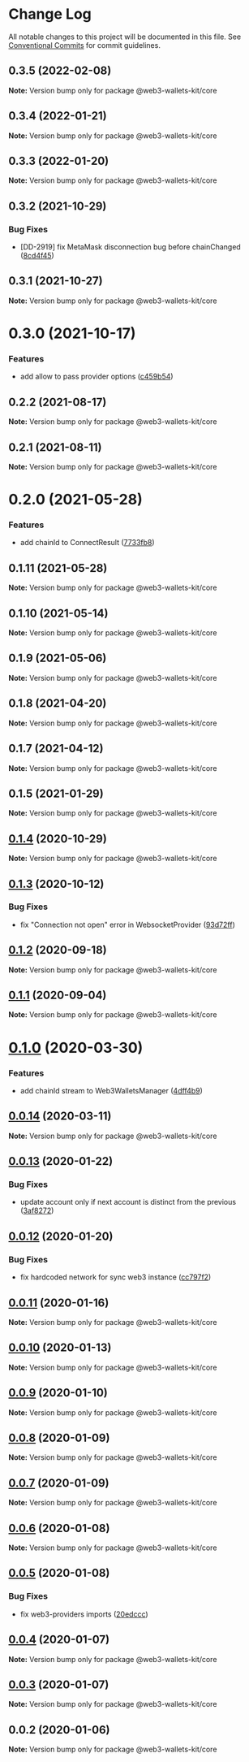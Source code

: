 # Change Log

All notable changes to this project will be documented in this file.
See [Conventional Commits](https://conventionalcommits.org) for commit guidelines.

## 0.3.5 (2022-02-08)

**Note:** Version bump only for package @web3-wallets-kit/core





## 0.3.4 (2022-01-21)

**Note:** Version bump only for package @web3-wallets-kit/core





## 0.3.3 (2022-01-20)

**Note:** Version bump only for package @web3-wallets-kit/core





## 0.3.2 (2021-10-29)


### Bug Fixes

* [DD-2919] fix MetaMask disconnection bug before chainChanged ([8cd4f45](https://github.com/akropolisio/web3-wallets-kit/commit/8cd4f45074d8893f82e33fa79710fa2911b829a7))





## 0.3.1 (2021-10-27)

**Note:** Version bump only for package @web3-wallets-kit/core





# 0.3.0 (2021-10-17)


### Features

* add allow to pass provider options ([c459b54](https://github.com/akropolisio/web3-wallets-kit/commit/c459b54380fa88a13dae0d63a2b23eaa95bc6090))





## 0.2.2 (2021-08-17)

**Note:** Version bump only for package @web3-wallets-kit/core





## 0.2.1 (2021-08-11)

**Note:** Version bump only for package @web3-wallets-kit/core





# 0.2.0 (2021-05-28)


### Features

* add chainId to ConnectResult ([7733fb8](https://github.com/akropolisio/web3-wallets-kit/commit/7733fb8badc43fd29b77de972c65772b5013734a))





## 0.1.11 (2021-05-28)

**Note:** Version bump only for package @web3-wallets-kit/core





## 0.1.10 (2021-05-14)

**Note:** Version bump only for package @web3-wallets-kit/core





## 0.1.9 (2021-05-06)

**Note:** Version bump only for package @web3-wallets-kit/core





## 0.1.8 (2021-04-20)

**Note:** Version bump only for package @web3-wallets-kit/core





## 0.1.7 (2021-04-12)

**Note:** Version bump only for package @web3-wallets-kit/core





## 0.1.5 (2021-01-29)

**Note:** Version bump only for package @web3-wallets-kit/core





## [0.1.4](https://github.com/akropolisio/web3-wallets-kit/compare/@web3-wallets-kit/core@0.1.3...@web3-wallets-kit/core@0.1.4) (2020-10-29)

**Note:** Version bump only for package @web3-wallets-kit/core





## [0.1.3](https://github.com/akropolisio/web3-wallets-kit/compare/@web3-wallets-kit/core@0.1.2...@web3-wallets-kit/core@0.1.3) (2020-10-12)


### Bug Fixes

* fix "Connection not open" error in WebsocketProvider ([93d72ff](https://github.com/akropolisio/web3-wallets-kit/commit/93d72ffec59f79c1a963ac9282cfb8db954b94af))





## [0.1.2](https://github.com/akropolisio/web3-wallets-kit/compare/@web3-wallets-kit/core@0.1.1...@web3-wallets-kit/core@0.1.2) (2020-09-18)

**Note:** Version bump only for package @web3-wallets-kit/core





## [0.1.1](https://github.com/akropolisio/web3-wallets-kit/compare/@web3-wallets-kit/core@0.1.0...@web3-wallets-kit/core@0.1.1) (2020-09-04)

**Note:** Version bump only for package @web3-wallets-kit/core





# [0.1.0](https://github.com/akropolisio/web3-wallets-kit/compare/@web3-wallets-kit/core@0.0.14...@web3-wallets-kit/core@0.1.0) (2020-03-30)


### Features

* add chainId stream to Web3WalletsManager ([4dff4b9](https://github.com/akropolisio/web3-wallets-kit/commit/4dff4b952bd185bc48f38c43b264278d06d7264c))





## [0.0.14](https://github.com/akropolisio/web3-wallets-kit/compare/@web3-wallets-kit/core@0.0.13...@web3-wallets-kit/core@0.0.14) (2020-03-11)

**Note:** Version bump only for package @web3-wallets-kit/core





## [0.0.13](https://github.com/akropolisio/web3-wallets-kit/compare/@web3-wallets-kit/core@0.0.12...@web3-wallets-kit/core@0.0.13) (2020-01-22)


### Bug Fixes

* update account only if next account is distinct from the previous ([3af8272](https://github.com/akropolisio/web3-wallets-kit/commit/3af82720dabe3919f2b04a4f44b137ea03f73a1b))





## [0.0.12](https://github.com/akropolisio/web3-wallets-kit/compare/@web3-wallets-kit/core@0.0.11...@web3-wallets-kit/core@0.0.12) (2020-01-20)


### Bug Fixes

* fix hardcoded network for sync web3 instance ([cc797f2](https://github.com/akropolisio/web3-wallets-kit/commit/cc797f2fdf4c1f39c5e93dd05aae9158f11c54c7))





## [0.0.11](https://github.com/akropolisio/web3-wallets-kit/compare/@web3-wallets-kit/core@0.0.10...@web3-wallets-kit/core@0.0.11) (2020-01-16)

**Note:** Version bump only for package @web3-wallets-kit/core





## [0.0.10](https://github.com/akropolisio/web3-wallets-kit/compare/@web3-wallets-kit/core@0.0.9...@web3-wallets-kit/core@0.0.10) (2020-01-13)

**Note:** Version bump only for package @web3-wallets-kit/core





## [0.0.9](https://github.com/akropolisio/web3-wallets-kit/compare/@web3-wallets-kit/core@0.0.8...@web3-wallets-kit/core@0.0.9) (2020-01-10)

**Note:** Version bump only for package @web3-wallets-kit/core





## [0.0.8](https://github.com/akropolisio/web3-wallets-kit/compare/@web3-wallets-kit/core@0.0.7...@web3-wallets-kit/core@0.0.8) (2020-01-09)

**Note:** Version bump only for package @web3-wallets-kit/core





## [0.0.7](https://github.com/akropolisio/web3-wallets-kit/compare/@web3-wallets-kit/core@0.0.6...@web3-wallets-kit/core@0.0.7) (2020-01-09)

**Note:** Version bump only for package @web3-wallets-kit/core





## [0.0.6](https://github.com/akropolisio/web3-wallets-kit/compare/@web3-wallets-kit/core@0.0.5...@web3-wallets-kit/core@0.0.6) (2020-01-08)

**Note:** Version bump only for package @web3-wallets-kit/core





## [0.0.5](https://github.com/akropolisio/web3-wallets-kit/compare/@web3-wallets-kit/core@0.0.4...@web3-wallets-kit/core@0.0.5) (2020-01-08)


### Bug Fixes

* fix web3-providers imports ([20edccc](https://github.com/akropolisio/web3-wallets-kit/commit/20edccc1098c1c0fbf56723e3197efc8288d48e7))





## [0.0.4](https://github.com/akropolisio/web3-wallets-kit/compare/@web3-wallets-kit/core@0.0.3...@web3-wallets-kit/core@0.0.4) (2020-01-07)

**Note:** Version bump only for package @web3-wallets-kit/core





## [0.0.3](https://github.com/akropolisio/web3-wallets-kit/compare/@web3-wallets-kit/core@0.0.2...@web3-wallets-kit/core@0.0.3) (2020-01-07)

**Note:** Version bump only for package @web3-wallets-kit/core





## 0.0.2 (2020-01-06)

**Note:** Version bump only for package @web3-wallets-kit/core

